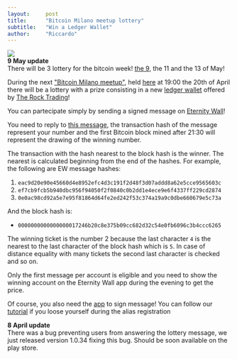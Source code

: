 ```yaml
---
layout:     post
title:      "Bitcoin Milano meetup lottery"
subtitle:   "Win a Ledger Wallet"
author:     "Riccardo"
---
```


<img src="{{ site.baseurl }}/img/ledger-nano-solo-large.png" class="center-block" style="cursor:pointer">

<div class="alert alert-danger" role="alert">
  <strong>9 May update</strong><br> There will be 3 lottery for the bitcoin week! <a href="http://eternitywall.it/m/26addb60" class="alert-link">the 9</a>, the 11 and the 13 of May!
</div>

During the next ["Bitcoin Milano meetup"](https://www.facebook.com/bitcoinmi/?fref=ts), held  [here](https://www.google.it/maps/place/Via+Copernico,+38,+20125+Milano/@45.4906249,9.2027944,17z/data=!3m1!4b1!4m2!3m1!1s0x4786c6d9fcf763a5:0x79f0c478e822b1?hl=en) at 19:00 the 20th of April there will be a lottery with a prize consisting in a new [ledger wallet](https://www.ledgerwallet.com/products/1-ledger-nano) offered by [The Rock Trading](https://www.therocktrading.com/)!

You can partecipate simply by sending a signed message on [Eternity Wall](http://eternitywall.it)!

You need to reply to [this message](http://eternitywall.it/m/08b233e253859d00bafc28e709580affbde620db689eee75c3e221e55bcc36a7), the transaction hash of the message represent your number and the first Bitcoin block mined after 21:30 will represent the drawing of the winning number.

The transaction with the hash nearest to the block hash is the winner. The nearest is calculated beginning from the end of the hashes.
For example, the following are EW message hashes:

1. `eac9d20e90e45660d4e8952efc4d3c191f2d48f3d07addd8a62e5cce9565603c`
2. `ef7cb9fcb5b940dbc956f94050f2f0840c0b2dd1e4ece9e6f4337ff229cd2874`
3. `0e0ac98cd92a5e7e95f81864d64fe2ed242f53c374a19a9c0dbe660679e5c73a`

And the block hash is:

* `0000000000000000017246b20c8e375b09cc682d32c54e0fb6096c3b4ccc6265`

The winning ticket is the number 2 because the last character `4` is the nearest to the last character of the block hash which is `5`. In case of distance equality with many tickets the second last character is checked and so on.

Only the first message per account is eligible and you need to show the winning account on the Eternity Wall app during the evening to get the price.

Of course, you also need the [app](https://play.google.com/store/apps/details?id=it.eternitywall.eternitywall) to sign message!
You can follow our [tutorial](http://blog.eternitywall.it/2016/01/19/how-to-sign-messages-on-eternity-wall/) if you loose yourself during the alias registration

<div class="alert alert-danger" role="alert">
  <strong>8 April update</strong><br>There was a bug preventing users from answering the lottery message, we just released version 1.0.34 fixing this bug. Should be soon available on the play store.
</div>
